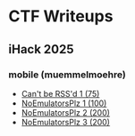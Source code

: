 # CTF Writeups

## iHack 2025

### mobile (muemmelmoehre)

* [Can't be RSS'd 1 (75)](ihack-2025/cant_be_rssd_and_noemulatorplz.md#cant-be-rssd-1-75)
* [NoEmulatorsPlz 1 (100)](ihack-2025/cant_be_rssd_and_noemulatorplz.md#noemulatorsplz-1-100)
* [NoEmulatorsPlz 2 (200)](ihack-2025/cant_be_rssd_and_noemulatorplz.md#noemulatorsplz-2-200)
* [NoEmulatorsPlz 3 (200)](ihack-2025/cant_be_rssd_and_noemulatorplz.md#noemulatorsplz-3-200)
